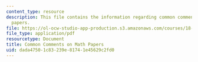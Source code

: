 ```yaml
---
content_type: resource
description: This file contains the information regarding common comments on math
  papers.
file: https://ol-ocw-studio-app-production.s3.amazonaws.com/courses/18-310-principles-of-discrete-applied-mathematics-fall-2013/dada47501c83239e81741e45629c2fd0_MIT18_310F13_code_comm.pdf
file_type: application/pdf
resourcetype: Document
title: Common Comments on Math Papers
uid: dada4750-1c83-239e-8174-1e45629c2fd0
---
```

